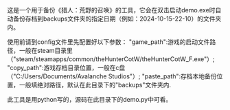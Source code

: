 这是一个用于备份《猎人：荒野的召唤》的工具，它会在双击启动demo.exe时自动备份存档到backups文件夹的指定日期（例如：2024-10-15-22-10）的文件夹内。

使用前请到config文件里先配置好以下参数：
"game_path":游戏的启动文件路径，一般在steam目录里（"steam/steamapps/common/theHunterCotW/theHunterCotW_F.exe"）;
"copy_path":游戏存档目录位置，一般在c盘（"C:/Users/Documents/Avalanche Studios"）;
"paste_path":存档本地备份位置，一般填绝对路径，默认在此目录下的"backups"文件夹内.

此工具是用python写的，源码在此目录下的demo.py中可看。